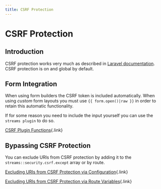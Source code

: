 ```yaml
---
title: CSRF Protection
---
```


# CSRF Protection

<div class="documentation__toc"></div>

## Introduction

CSRF protection works very much as described in [Laravel documentation](https://laravel.com/docs/csrf). CSRF protection is on and global by default.
 
## Form Integration

When using form builders the CSRF token is included automatically. When using _custom_ form layouts you must use `{{ form.open()|raw }}` in order to retain this automatic functionality. 

If for some reason you need to include the input yourself you can use the `streams plugin` to do so.

[CSRF Plugin Functions](/documentation/streams-platform/latest/reference/streams-plugin#csrf){.link}

## Bypassing CSRF Protection

You can exclude URIs from CSRF protection by adding it to the `streams::security.csrf.except` array or by route.

[Excluding URIs from CSRF Protection via Configuration](/documentation/streams-platform/latest/reference/configuration#csrf-exclusions){.link}

[Excluding URIs from CSRF Protection via Route Variables](/documentation/streams-platform/latest/the-basics/routing#route-variables){.link}

